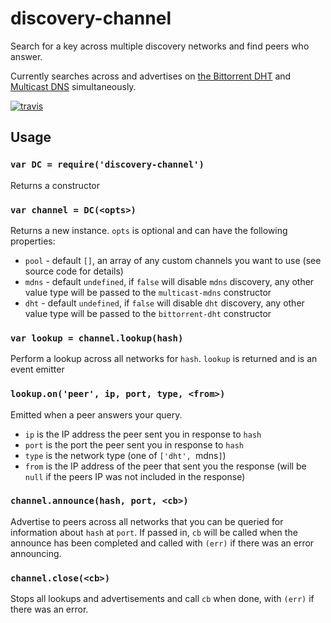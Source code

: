 # discovery-channel

Search for a key across multiple discovery networks and find peers who answer.

Currently searches across and advertises on [the Bittorrent DHT](https://en.wikipedia.org/wiki/Mainline_DHT) and [Multicast DNS](https://en.wikipedia.org/wiki/Multicast_DNS) simultaneously.

[![travis][travis-image]][travis-url]

[travis-image]: https://img.shields.io/travis/maxogden/discovery-channel.svg?style=flat
[travis-url]: https://travis-ci.org/maxogden/discovery-channel

## Usage

### `var DC = require('discovery-channel')`

Returns a constructor

### `var channel = DC(<opts>)`

Returns a new instance. `opts` is optional and can have the following properties:

- `pool` - default `[]`, an array of any custom channels you want to use (see source code for details)
- `mdns` - default `undefined`, if `false` will disable `mdns` discovery, any other value type will be passed to the `multicast-mdns` constructor
- `dht` - default `undefined`, if `false` will disable `dht` discovery, any other value type will be passed to the `bittorrent-dht` constructor

### `var lookup = channel.lookup(hash)`

Perform a lookup across all networks for `hash`. `lookup` is returned and is an event emitter

### `lookup.on('peer', ip, port, type, <from>)`

Emitted when a peer answers your query. 

- `ip` is the IP address the peer sent you in response to `hash`
- `port` is the port the peer sent you in response to `hash`
- `type` is the network type (one of `['dht', `mdns`]`)
- `from` is the IP address of the peer that sent you the response (will be `null` if the peers IP was not included in the response)

### `channel.announce(hash, port, <cb>)`

Advertise to peers across all networks that you can be queried for information about `hash` at `port`. If passed in, `cb` will be called when the announce has been completed and called with `(err)` if there was an error announcing.

### `channel.close(<cb>)`
  
Stops all lookups and advertisements and call `cb` when done, with `(err)` if there was an error.
